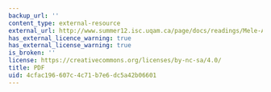 ```yaml
---
backup_url: ''
content_type: external-resource
external_url: http://www.summer12.isc.uqam.ca/page/docs/readings/Mele-Alfred/Mele.pdf
has_external_licence_warning: true
has_external_license_warning: true
is_broken: ''
license: https://creativecommons.org/licenses/by-nc-sa/4.0/
title: PDF
uid: 4cfac196-607c-4c71-b7e6-dc5a42b06601
---
```

